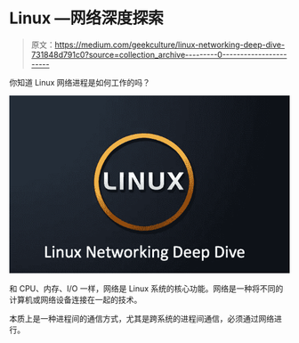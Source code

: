 # Linux —网络深度探索

> 原文：<https://medium.com/geekculture/linux-networking-deep-dive-731848d791c0?source=collection_archive---------0----------------------->

你知道 Linux 网络进程是如何工作的吗？

![](img/ad824bfbf58b46a063e278bdb040aad8.png)

和 CPU、内存、I/O 一样，网络是 Linux 系统的核心功能。网络是一种将不同的计算机或网络设备连接在一起的技术。

本质上是一种进程间的通信方式，尤其是跨系统的进程间通信，必须通过网络进行。